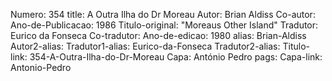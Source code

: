 Numero: 354
title: A Outra Ilha do Dr Moreau
Autor: Brian Aldiss
Co-autor: 
Ano-de-Publicacao: 1986
Titulo-original: "Moreaus Other Island"
Tradutor: Eurico da Fonseca
Co-tradutor: 
Ano-de-edicao: 1980
alias: Brian-Aldiss
Autor2-alias: 
Tradutor1-alias: Eurico-da-Fonseca
Tradutor2-alias: 
Titulo-link: 354-A-Outra-Ilha-do-Dr-Moreau
Capa: António Pedro
pags: 
Capa-link: Antonio-Pedro